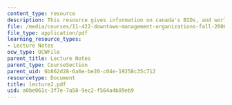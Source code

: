 ```yaml
---
content_type: resource
description: This resource gives information on canada's BIDs, and world's first BID.
file: /media/courses/11-422-downtown-management-organizations-fall-2006/a0be061c3f7e7a589ec2f564a4b89eb9_lecture2.pdf
file_type: application/pdf
learning_resource_types:
- Lecture Notes
ocw_type: OCWFile
parent_title: Lecture Notes
parent_type: CourseSection
parent_uid: 6b862d28-6a6e-be20-c04e-19258c35c712
resourcetype: Document
title: lecture2.pdf
uid: a0be061c-3f7e-7a58-9ec2-f564a4b89eb9
---
```

